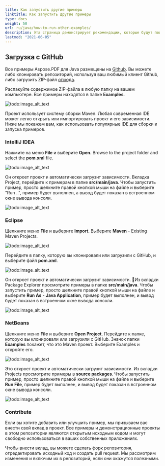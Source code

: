 ```yaml
---
title: Как запустить другие примеры
linktitle: Как запустить другие примеры
type: docs
weight: 50
url: ru/java/how-to-run-other-examples/    
description: Эта страница демонстрирует рекомендации, которые будут полезны для выполнения следующих требований перед загрузкой и запуском примеров.
lastmod: "2021-06-05"
---
```


## Загрузка с GitHub

Все примеры Aspose.PDF для Java размещены на [Github](https://github.com/aspose-pdf/Aspose.PDF-for-Java). Вы можете либо клонировать репозиторий, используя ваш любимый клиент Github, либо загрузить ZIP-файл [отсюда](https://github.com/aspose-pdf/Aspose.PDF-for-Java/archive/master.zip).

Распакуйте содержимое ZIP-файла в любую папку на вашем компьютере. Все примеры находятся в папке **Examples**.

![todo:image_alt_text](how-to-run-the-examples_1.png)

Проект использует систему сборки Maven. Любая современная IDE может легко открыть или импортировать проект и его зависимости. Ниже мы покажем вам, как использовать популярные IDE для сборки и запуска примеров.

### IntelliJ IDEA

Нажмите на меню **File** и выберите **Open**.
 Browse to the project folder and select the **pom.xml** file.

![todo:image_alt_text](how-to-run-the-examples_2.png)

Он откроет проект и автоматически загрузит зависимости. Вкладка Project, перейдите к примерам в папке **src/main/java**. Чтобы запустить пример, просто щелкните правой кнопкой мыши на файле и выберите "Run ..", пример будет выполнен, а вывод будет показан в встроенном окне вывода консоли.

![todo:image_alt_text](how-to-run-the-examples_3.png)

### Eclipse

Щелкните меню **File** и выберите **Import**. Выберите **Maven** - Existing Maven Projects.

![todo:image_alt_text](how-to-run-the-examples_4.png)

Перейдите в папку, которую вы клонировали или загрузили с GitHub, и выберите файл **pom.xml**.

![todo:image_alt_text](how-to-run-the-examples_5.png)

Он откроет проект и автоматически загрузит зависимости.  Из вкладки Package Explorer просмотрите примеры в папке **src/main/java**. Чтобы запустить пример, просто щелкните правой кнопкой мыши на файле и выберите **Run As** - **Java Application**, пример будет выполнен, и вывод будет показан в встроенном окне вывода консоли.

![todo:image_alt_text](how-to-run-the-examples_6.png)

### NetBeans

Щелкните меню **File** и выберите **Open Project**. Перейдите к папке, которую вы клонировали или загрузили с GitHub. Значок папки **Examples** покажет, что это Maven проект. Выберите Examples и откройте его.

![todo:image_alt_text](how-to-run-the-examples_7.png)

Это откроет проект и автоматически загрузит зависимости. Из вкладки Projects просмотрите примеры в **source packages**. Чтобы запустить пример, просто щелкните правой кнопкой мыши на файле и выберите **Run File**, пример будет выполнен, и вывод будет показан в встроенном окне вывода консоли.

![todo:image_alt_text](how-to-run-the-examples_8.png)

### Contribute

Если вы хотите добавить или улучшить пример, мы призываем вас внести свой вклад в проект. Все примеры и демонстрационные проекты в этом репозитории являются открытым исходным кодом и могут свободно использоваться в ваших собственных приложениях.

Чтобы внести вклад, вы можете сделать форк репозитория, отредактировать исходный код и создать pull request. Мы рассмотрим изменения и включим их в репозиторий, если они окажутся полезными.